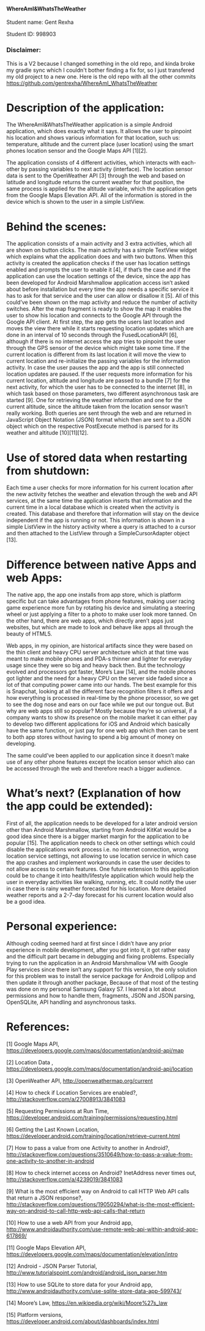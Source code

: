 #### WhereAmI&WhatsTheWeather 

Student name: Gent Rexha

Student ID: 998903

### Disclaimer:

This is a V2 because I changed something in the old repo, and kinda broke my gradle sync which I couldn't bother finding a fix for, so I just transfered my old project to a new one. Here is the old repo with all the other commits https://github.com/gentrexha/WhereAmI_WhatsTheWeather


# Description of the application:

The WhereAmI&WhatsTheWeather application is a simple Android application, which does exactly what it says. 
It allows the user to pinpoint his location and shows various information for that location, such us: temperature, altitude 
and the current place (user location) using the smart phones location sensor and the Google Maps API [1][2].

The application consists of 4 different activities, which interacts with each-other by passing variables to next activity (interface). 
The location sensor data is sent to the OpenWeather API [3] through the web and based on latitude and longitude returns the current 
weather for that position, the same process is applied for the altitude variable, which the application gets from 
the Google Maps Elevation API. All of the information is stored in the device which is shown to the user in a simple ListView.

# Behind the scenes:

The application consists of a main activity and 3 extra activities, which all are shown on button clicks. 
The main activity has a simple TextView widget which explains what the application does and with two buttons. 
When this activity is created the application checks if the user has location settings enabled and prompts the user to enable it [4], 
if that’s the case and if the application can use the location settings of the device, since the app has been developed 
for Android Marshmallow application access isn’t asked about before installation but every time the app needs a specific 
service it has to ask for that service and the user can allow or disallow it [5]. All of this could’ve been shown on the map 
activity and reduce the number of activity switches. After the map fragment is ready to show the map it enables the user 
to show his location and connects to the Google API through the Google API client. At first step, the app gets the users last 
location and moves the view there while it starts requesting location updates which are done in an interval of 10 seconds 
through the FusedLocationAPI [6], although if there is no internet access the app tries to pinpoint the user through the GPS sensor of the device which might take some time. If the current location is different from its last location it will move the view to 
current location and re-initialize the passing variables for the information activity. In case the user pauses the app and 
the app is still connected location updates are paused. If the user requests more information for his current location, 
altitude and longitude are passed to a bundle [7] for the next activity, for which the user has to be connected to the internet [8], 
in which task based on those parameters, two different asynchronous task are started [9]. 
One for retrieving the weather information and one for the current altitude, since the altitude taken from the location sensor 
wasn’t really working. Both queries are sent through the web and are returned in JavaScript Object Notation (JSON) format which 
then are sent to a JSON object which on the respective PostExecute method is parsed for its weather and altitude [10][11][12].

# Use of stored data when restarting from shutdown:

Each time a user checks for more information for his current location after the new activity fetches the weather and elevation through the web and API services, at the same time the application inserts that information and the current time in a local database which is created when the activity is created. This database and therefore that information will stay on the device independent if the app is running or not. This information is shown in a simple ListView in the history activity where a query is attached to a cursor and then attached to the ListView through a SimpleCursorAdapter object [13].

# Difference between native Apps and web Apps:

The native app, the app one installs from app store, which is platform specific but can take advantages from phone features, making user racing game experience more fun by rotating his device and simulating a steering wheel or just applying a filter to a photo to make user look more tanned. On the other hand, there are web apps, which directly aren’t apps just websites, but which are made to look and behave like apps all through the beauty of HTML5.

Web apps, in my opinion, are historical artifacts since they were based on the thin client and heavy CPU server architecture which at that time was meant to make mobile phones and PDA-s thinner and lighter for everyday usage since they were so big and heavy back then. But the technology evolved and processors got faster, More’s Law [14], and the mobile phones got lighter and the need for a heavy CPU on the server side faded since a lot of that computing power came into our hands. The best example for this is Snapchat, looking at all the different face recognition filters it offers and how everything is processed in real-time by the phone processor, so we get to see the dog nose and ears on our face while we put our tongue out. But why are web apps still so popular? Mostly because they’re so universal, if a company wants to show its presence on the mobile market it can either pay to develop two different applications for iOS and Android which basically have the same function, or just pay for one web app which then can be sent to both app stores without having to spend a big amount of money on developing.

The same could’ve been applied to our application since it doesn’t make use of any other phone features except the location sensor which also can be accessed through the web and therefore reach a bigger audience.

# What’s next? (Explanation of how the app could be extended):

First of all, the application needs to be developed for a later android version other than Android Marshmallow, starting from Android KitKat would be a good idea since there is a bigger market margin for the application to be popular [15]. The application needs to check on other settings which could disable the applications work process i.e. no internet connection, wrong location service settings, not allowing to use location service in which case the app crashes and implement workarounds in case the user decides to not allow access to certain features. One future extension to this application could be to change it into health/lifestyle application which would help the user in everyday activities like walking, running, etc. It could notify the user in case there is rainy weather forecasted for his location. More detailed weather reports and a 2-7-day forecast for his current location would also be a good idea.

# Personal experience:

Although coding seemed hard at first since I didn’t have any prior experience in mobile development, after you got into it, it got rather easy and the difficult part became in debugging and fixing problems. Especially trying to run the application in an Android Marshmallow VM with Google Play services since there isn’t any support for this version, the only solution for this problem was to install the service package for Android Lollipop and then update it through another package, Because of that most of the testing was done on my personal Samsung Galaxy S7. I learned a lot about permissions and how to handle them, fragments, JSON and JSON parsing, OpenSQLite, API handling and asynchronous tasks.

# References:

[1] Google Maps API, https://developers.google.com/maps/documentation/android-api/map

[2] Location Data , https://developers.google.com/maps/documentation/android-api/location

[3] OpenWeather API, http://openweathermap.org/current

[4] How to check if Location Services are enabled?, http://stackoverflow.com/a/27008913/3841083

[5] Requesting Permissions at Run Time, https://developer.android.com/training/permissions/requesting.html

[6] Getting the Last Known Location, https://developer.android.com/training/location/retrieve-current.html

[7] How to pass a value from one Activity to another in Android?, http://stackoverflow.com/questions/3510649/how-to-pass-a-value-from-one-activity-to-another-in-android

[8] How to check internet access on Android? InetAddress never times out, http://stackoverflow.com/a/4239019/3841083

[9] What is the most efficient way on Android to call HTTP Web API calls that return a JSON response?, http://stackoverflow.com/questions/19050294/what-is-the-most-efficient-way-on-android-to-call-http-web-api-calls-that-return

[10] How to use a web API from your Android app, http://www.androidauthority.com/use-remote-web-api-within-android-app-617869/

[11] Google Maps Elevation API, https://developers.google.com/maps/documentation/elevation/intro

[12] Android - JSON Parser Tutorial, http://www.tutorialspoint.com/android/android_json_parser.htm

[13] How to use SQLite to store data for your Android app, http://www.androidauthority.com/use-sqlite-store-data-app-599743/

[14] Moore’s Law, https://en.wikipedia.org/wiki/Moore%27s_law

[15] Platform versions, https://developer.android.com/about/dashboards/index.html
